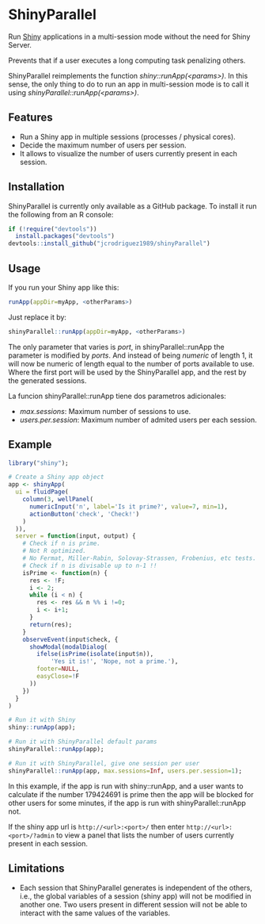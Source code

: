 ShinyParallel
================

Run [Shiny](http://shiny.rstudio.com/) applications in a multi-session mode without the need for Shiny Server.

Prevents that if a user executes a long computing task penalizing others.

ShinyParallel reimplements the function *shiny::runApp(&lt;params&gt;)*. In this sense, the only thing to do to run an app in multi-session mode is to call it using *shinyParallel::runApp(&lt;params&gt;)*.

Features
--------

-   Run a Shiny app in multiple sessions (processes / physical cores).
-   Decide the maximum number of users per session.
-   It allows to visualize the number of users currently present in each session.

Installation
------------

ShinyParallel is currently only available as a GitHub package. To install it run the following from an R console:

``` r
if (!require("devtools"))
  install.packages("devtools")
devtools::install_github("jcrodriguez1989/shinyParallel")
```

Usage
-----

If you run your Shiny app like this:

``` r
runApp(appDir=myApp, <otherParams>)
```

Just replace it by:

``` r
shinyParallel::runApp(appDir=myApp, <otherParams>)
```

The only parameter that varies is *port*, in shinyParallel::runApp the parameter is modified by *ports*. And instead of being *numeric* of length 1, it will now be numeric of length equal to the number of ports available to use. Where the first port will be used by the ShinyParallel app, and the rest by the generated sessions.

La funcion shinyParallel::runApp tiene dos parametros adicionales:

-   *max.sessions*: Maximum number of sessions to use.
-   *users.per.session*: Maximum number of admited users per each session.

Example
-------

``` r
library("shiny");

# Create a Shiny app object
app <- shinyApp(
  ui = fluidPage(
    column(3, wellPanel(
      numericInput('n', label='Is it prime?', value=7, min=1),
      actionButton('check', 'Check!')
    )
  )),
  server = function(input, output) {
    # Check if n is prime.
    # Not R optimized.
    # No Fermat, Miller-Rabin, Solovay-Strassen, Frobenius, etc tests.
    # Check if n is divisable up to n-1 !!
    isPrime <- function(n) {
      res <- !F;
      i <- 2;
      while (i < n) {
        res <- res && n %% i !=0;
        i <- i+1;
      }
      return(res);
    }
    observeEvent(input$check, {
      showModal(modalDialog(
        ifelse(isPrime(isolate(input$n)),
            'Yes it is!', 'Nope, not a prime.'),
        footer=NULL,
        easyClose=!F
      ))
    })
  }
)

# Run it with Shiny
shiny::runApp(app);

# Run it with ShinyParallel default params
shinyParallel::runApp(app);

# Run it with ShinyParallel, give one session per user
shinyParallel::runApp(app, max.sessions=Inf, users.per.session=1);
```

In this example, if the app is run with shiny::runApp, and a user wants to calculate if the number 179424691 is prime then the app will be blocked for other users for some minutes, if the app is run with shinyParallel::runApp not.

If the shiny app url is `http://<url>:<port>/` then enter `http://<url>:<port>/?admin` to view a panel that lists the number of users currently present in each session.

Limitations
-----------

-   Each session that ShinyParallel generates is independent of the others, i.e., the global variables of a session (shiny app) will not be modified in another one. Two users present in different session will not be able to interact with the same values of the variables.
